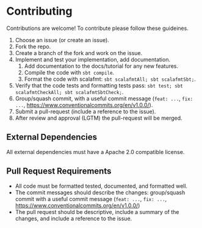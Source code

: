 # Contributing

Contributions are welcome! To contribute please follow these guideines.
1. Choose an issue (or create an issue).
2. Fork the repo.
3. Create a branch of the fork and work on the issue.
4. Implement and test your implementation, add documentation.
    1. Add documentation to the docs/tutorial for any new features.
    2. Compile the code with `sbt compile`.
    2. Format the code with scalafmt: `sbt scalafmtAll; sbt scalafmtSbt;`.
5. Verify that the code tests and formatting tests pass: `sbt test; sbt scalafmtCheckAll; sbt scalafmtSbtCheck;`.
6. Group/squash commit, with a useful commit message (`feat: ...`, `fix: ...`, https://www.conventionalcommits.org/en/v1.0.0/). 
7. Submit a pull-request (include a reference to the issue).
8. After review and approval (LGTM) the pull-request will be merged. 

## External Dependencies
All external dependencies must have a Apache 2.0 compatible license.

## Pull Request Requirements
* All code must be formatted tested, documented, and formatted well.
* The commit messages should describe the changes: group/squash commit with a useful commit message (`feat: ...`, `fix: ...`, https://www.conventionalcommits.org/en/v1.0.0/)
* The pull request should be descriptive, include a summary of the changes, and include a reference to the issue.